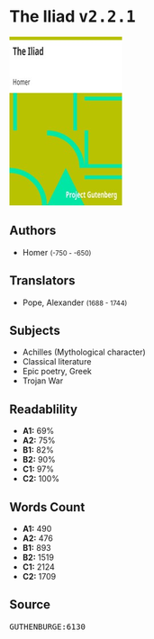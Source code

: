 # The Iliad <kbd>v2.2.1</kbd>

![](./cover.medium.jpg "")

## Authors


 - Homer <small>(-750 - -650)</small>

## Translators


 - Pope, Alexander <small>(1688 - 1744)</small>

## Subjects


 - Achilles (Mythological character)
 - Classical literature
 - Epic poetry, Greek
 - Trojan War

## Readablility


 - **A1:** 69%
 - **A2:** 75%
 - **B1:** 82%
 - **B2:** 90%
 - **C1:** 97%
 - **C2:** 100%

## Words Count


 - **A1:** 490
 - **A2:** 476
 - **B1:** 893
 - **B2:** 1519
 - **C1:** 2124
 - **C2:** 1709

## Source


<kbd>GUTHENBURGE:6130</kbd>
